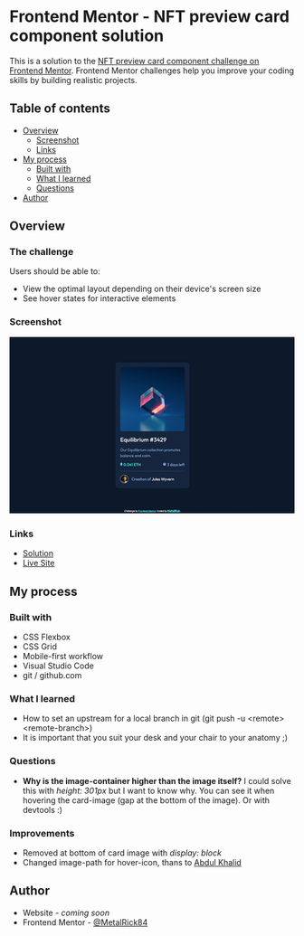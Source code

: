 # Frontend Mentor - NFT preview card component solution

This is a solution to the [NFT preview card component challenge on Frontend Mentor](https://www.frontendmentor.io/challenges/nft-preview-card-component-SbdUL_w0U). Frontend Mentor challenges help you improve your coding skills by building realistic projects. 

## Table of contents

- [Overview](#overview)
  - [Screenshot](#screenshot)
  - [Links](#links)
- [My process](#my-process)
  - [Built with](#built-with)
  - [What I learned](#what-i-learned)
  - [Questions](#questions)
- [Author](#author)


## Overview

### The challenge

Users should be able to:

- View the optimal layout depending on their device's screen size
- See hover states for interactive elements

### Screenshot

![solution-screenshot](/images/solution-screenshot.png)

### Links

- [Solution](https://github.com/MetalRick84/FrontEndMentor-nft-preview-card-component)
- [Live Site](https://metalrick84.github.io/FrontEndMentor-nft-preview-card-component/)

## My process

### Built with

- CSS Flexbox
- CSS Grid
- Mobile-first workflow
- Visual Studio Code
- git / github.com

### What I learned

- How to set an upstream for a local branch in git (git push -u \<remote\> \<remote-branch\>)
- It is important that you suit your desk and your chair to your anatomy ;)

### Questions

- **Why is the image-container higher than the image itself?** I could solve this with _height: 301px_ but I want to know why. You can see it when hovering the card-image (gap at the bottom of the image).
Or with devtools :)

### Improvements 

- Removed at bottom of card image with *display: block*
- Changed image-path for hover-icon, thans to [Abdul Khalid](https://www.frontendmentor.io/solutions/why-gap-at-bottom-of-image-see-when-hover-1mE9MeGkki#comment-642441cd1135839cec4a0077)


## Author

- Website - *coming soon*
- Frontend Mentor - [@MetalRick84](https://www.frontendmentor.io/profile/MetalRick84)
